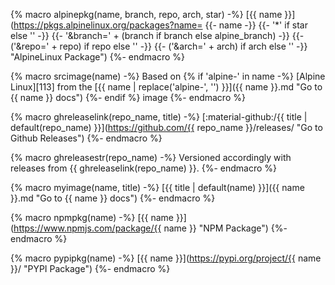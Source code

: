 {% macro alpinepkg(name, branch, repo, arch, star) -%}
[{{ name }}](https://pkgs.alpinelinux.org/packages?name=
{{- name -}}
{{- '*' if star else '' -}}
{{- '&branch=' + (branch if branch else alpine_branch) -}}
{{- ('&repo=' + repo) if repo else '' -}}
{{- ('&arch=' + arch) if arch else '' -}} "AlpineLinux Package")
{%- endmacro %}

{% macro srcimage(name) -%}
Based on
{% if 'alpine-' in name -%}
[Alpine Linux][113]
from the
[{{ name | replace('alpine-', '') }}]({{ name }}.md "Go to {{ name }} docs")
{%- endif %}
image
{%- endmacro %}

{% macro ghreleaselink(repo_name, title) -%}
[:material-github:/{{ title | default(repo_name) }}](https://github.com/{{ repo_name }}/releases/ "Go to Github Releases")
{%- endmacro %}

{% macro ghreleasestr(repo_name) -%}
Versioned accordingly with releases from {{ ghreleaselink(repo_name) }}.
{%- endmacro %}

{% macro myimage(name, title) -%}
[{{ title | default(name) }}]({{ name }}.md "Go to {{ name }} docs")
{%- endmacro %}

{% macro npmpkg(name) -%}
[{{ name }}](https://www.npmjs.com/package/{{ name }} "NPM Package")
{%- endmacro %}

{% macro pypipkg(name) -%}
[{{ name }}](https://pypi.org/project/{{ name }}/ "PYPI Package")
{%- endmacro %}
